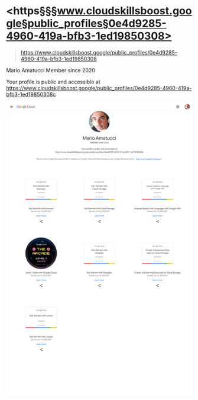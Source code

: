 
# <https§§§www.cloudskillsboost.google§public_profiles§0e4d9285-4960-419a-bfb3-1ed19850308>
> <https://www.cloudskillsboost.google/public_profiles/0e4d9285-4960-419a-bfb3-1ed19850308>

Mario Amatucci
Member since 2020

Your profile is public and accessible at
https://www.cloudskillsboost.google/public_profiles/0e4d9285-4960-419a-bfb3-1ed19850308c

![](1687073270737.png)

